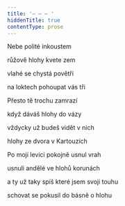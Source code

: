 ```yaml
---
title: '– – – '
hiddenTitle: true
contentType: prose
---
```


Nebe polité inkoustem

růžově hlohy kvete zem

vlahé se chystá povětří

na loktech pohoupat vás tři

Přesto tě trochu zamrazí

když dáváš hlohy do vázy

vždycky už budeš vidět v nich

hlohy ze dvora v Kartouzích

Po mojí levici pokojně usnul vrah

usnuli andělé ve hlohů korunách

a ty už taky spíš které jsem svoji touhu

schovat se pokusil do básně o hlohu
